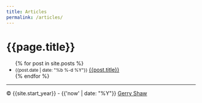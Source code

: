 ```yaml
---
title: Articles
permalink: /articles/
---
```


# {{page.title}}

<ul>
  {% for post in site.posts %}
    <li>
      <small>{{post.date | date: "%b %-d  %Y"}}</small>
      <a href="{{post.url}}">{{post.title}}</a>
    </li>
  {% endfor %}
</ul>

---

© {{site.start_year}} - {{'now' | date: "%Y"}} [Gerry Shaw](/)
